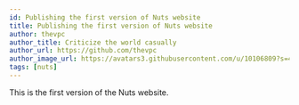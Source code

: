 ```yaml
---
id: Publishing the first version of Nuts website
title: Publishing the first version of Nuts website
author: thevpc
author_title: Criticize the world casually
author_url: https://github.com/thevpc
author_image_url: https://avatars3.githubusercontent.com/u/10106809?s=460&u=28d1736bdf0b6e6f81981b3a2ebbd2db369b25c8&v=4
tags: [nuts]
---
```


This is the first version of the Nuts website.
